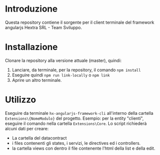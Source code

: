 # Introduzione
Questa repository contiene il sorgente per il client terminale del framework angularjs Hextra SRL - Team Sviluppo.

# Installazione
Clonare la repository alla versione attuale (master), quindi:

1.  Lanciare, da terminale, per la repository, il comando `npm install`
2.  Eseguire quindi `npm run link-locally` o `npm link`
3.  Aprire un altro terminale.

# Utilizzo
Eseguire da terminale `hx-angularjs-framework-cli` all'interno della cartella `Extensions\{NomeModulo}` del progetto.
Esempio: per la entity "clienti", eseguire il comando nella cartella `Extensions\Core`.
Lo script richiederà alcuni dati per creare:

-   La cartella del datacontract
-   i files contenenti gli states, i servizi, le directives ed i controllers.
-   la cartella views con dentro il file contenente l'html della list e della edit.